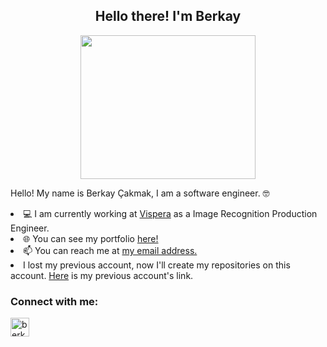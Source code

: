<h2 align="center">Hello there! I'm Berkay</h1>
<div align="center"><img src="https://c.tenor.com/oC_e7R9GvZ8AAAAC/rick-and-morty-rtj.gif" width="280" height="230"  /> </div>


Hello! My name is Berkay Çakmak, I am a software engineer. 🤓
<li> 💻 I am currently working at <a href="https://vispera.co/">Vispera</a> as a Image Recognition Production Engineer.</li>
<li> 🌐 You can see my portfolio <a href="https://berkaycakmak.com/">here!</a></li>
<li> 📫 You can reach me at <a href="mailto:contact@berkaycakmak.com">my email address.</a> </li>

<li> I lost my previous account, now I'll create my repositories on this account. <a href="https://github.com/berkaycakmak">Here</a> is my previous account's link.  </li>

<h3 align="left">Connect with me:</h3>
<p align="left">
<a href="https://www.linkedin.com/in/berkay-cakmak/" target="blank" rel=”noopener”><img align="center" src="https://upload.wikimedia.org/wikipedia/commons/c/ca/LinkedIn_logo_initials.png" alt="berkaycakmak" height="30" width="30" /></a>
